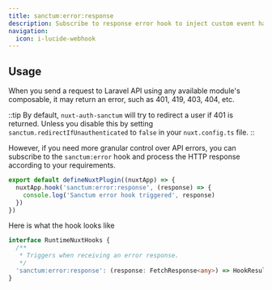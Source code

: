 ```yaml
---
title: sanctum:error:response
description: Subscribe to response error hook to inject custom event handling
navigation:
  icon: i-lucide-webhook
---
```


## Usage

When you send a request to Laravel API using any available module's composable, 
it may return an error, such as 401, 419, 403, 404, etc.

::tip
By default, `nuxt-auth-sanctum` will try to redirect a user if 401 is returned. 
Unless you disable this by setting `sanctum.redirectIfUnauthenticated` to `false` in your `nuxt.config.ts` file.
::

However, if you need more granular control over API errors, you can subscribe to the `sanctum:error` hook and 
process the HTTP response according to your requirements.

```typescript [app/plugins/sanctum-listener.ts]
export default defineNuxtPlugin((nuxtApp) => {
  nuxtApp.hook('sanctum:error:response', (response) => {
    console.log('Sanctum error hook triggered', response)
  })
})
```

Here is what the hook looks like

```typescript
interface RuntimeNuxtHooks {
  /**
   * Triggers when receiving an error response.
   */
  'sanctum:error:response': (response: FetchResponse<any>) => HookResult
}
```
